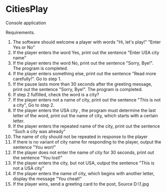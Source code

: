 # CitiesPlay
Сonsole application


Requirements.

1. The software should welcome a player with words
 "Hi, let's play!"
"Enter Yes or No"
2. If the player enters the word Yes, print out the sentence "Enter USA city name"
3. If the player enters the word No, print out the sentence "Sorry, Bye!". The program is completed.
4. If the player enters something else, print out the sentence "Read more carefully!". Go to step 1.
5. If the pause lasts more than 30 seconds after the greeting message, print out the sentence "Sorry, Bye!". The program is completed.
6. If step 2 fulfilled, check the word is a city?
7. If the player enters not a name of city,  print out the sentence "This is not a city",  Go to step 2.
8. If the player enters the USA city , the program must determine the last letter of the word, print out the name of city, which starts with a certain letter.
9. If the player enters the repeated name of the city, print out the sentence "Such a city was already"
10. The name of city should not be repeated in response to the player 
11. If there is no variant of city name for responding to the player, output the sentence "You won!"
12. If the player does not enter the name of city for 30 seconds, print out the sentence "You lost!"
13. If the player enters the city, but not USA, output the sentence "This is not a USA city"
14. If the player enters the name of city, which begins with another letter, display the message "You cheat!"
15. If the player wins, send a greeting card to the post, Source D:\1.jpg
